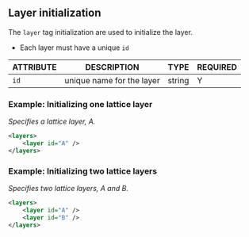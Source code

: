 ## Layer initialization

The `layer` tag initialization are used to initialize the layer.

- Each layer must have a unique `id`

| ATTRIBUTE | DESCRIPTION               | TYPE    | REQUIRED |
| --------- | ------------------------- | ------- | -------- |
| `id`      | unique name for the layer | string  | Y        |

### Example: Initializing one lattice layer

_Specifies a lattice layer, A._

```xml
<layers>
    <layer id="A" />
</layers>
```

### Example: Initializing two lattice layers

_Specifies two lattice layers, A and B._

```xml
<layers>
    <layer id="A" />
    <layer id="B" />
</layers>
```
